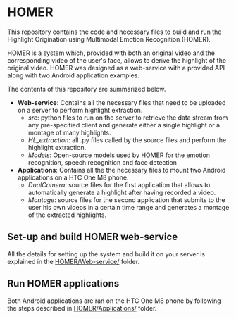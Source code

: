 # HOMER

This repository contains the code and necessary files to build and run the Highlight Origination using Multimodal Emotion Recognition (HOMER).

HOMER is a system which, provided with both an original video and the corresponding video of the user's face, allows to derive the highlight of the original video. HOMER was designed as a web-service with a provided API along with two Android application examples.

The contents of this repository are summarized below.

* **Web-service**: Contains all the necessary files that need to be uploaded on a server to perform highlight extraction.
	* *src*: python files to run on the server to retrieve the data stream from any pre-specified client and generate either a single highlight or a montage of many highlights.
	* *HL_extraction*: all .py files called by the source files and perform the highlight extraction.
	* *Models*: Open-source models used by HOMER for the emotion recognition, speech recognition and face detection
* **Applications**: Contains all the the necessary files to mount two Android applications on a HTC One M8 phone.
	* *DualCamera*: source files for the first application that allows to automatically generate a highlight after having recorded a video.
	* *Montage*: source files for the second application that submits to the user his own videos in a certain time range and generates a montage of the extracted highlights.
	
	
## Set-up and build HOMER web-service

All the details for setting up the system and build it on your server is explained in the [HOMER/Web-service/](/Web-service) folder.

## Run HOMER applications

 Both Android applications are ran on the HTC One M8 phone by following the steps described in [HOMER/Applications/](/Applications) folder.